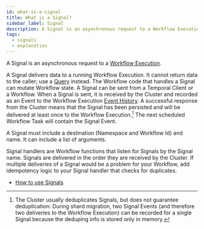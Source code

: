 ```yaml
---
id: what-is-a-signal
title: What is a Signal?
sidebar_label: Signal
description: A Signal is an asynchronous request to a Workflow Execution.
tags:
  - signals
  - explanation
---
```


A Signal is an asynchronous request to a [Workflow Execution](/concepts/what-is-a-workflow-execution).

A Signal delivers data to a running Workflow Execution.
It cannot return data to the caller; use a [Query](/concepts/what-is-a-query) instead.
The Workflow code that handles a Signal can mutate Workflow state.
A Signal can be sent from a Temporal Client or a Workflow.
When a Signal is sent, it is received by the Cluster and recorded as an Event to the Workflow Execution [Event History](/concepts/what-is-an-event-history).
A successful response from the Cluster means that the Signal has been persisted and will be delivered at least once to the Workflow Execution.[^1]
The next scheduled Workflow Task will contain the Signal Event.

A Signal must include a destination (Namespace and Workflow Id) and name.
It can include a list of arguments.

Signal handlers are Workflow functions that listen for Signals by the Signal name.
Signals are delivered in the order they are received by the Cluster.
If multiple deliveries of a Signal would be a problem for your Workflow, add idempotency logic to your Signal handler that checks for duplicates.

- [How to use Signals](/application-development/features#signals)

[^1]: The Cluster usually deduplicates Signals, but does not guarantee deduplication: During shard migration, two Signal Events (and therefore two deliveries to the Workflow Execution) can be recorded for a single Signal because the deduping info is stored only in memory.
